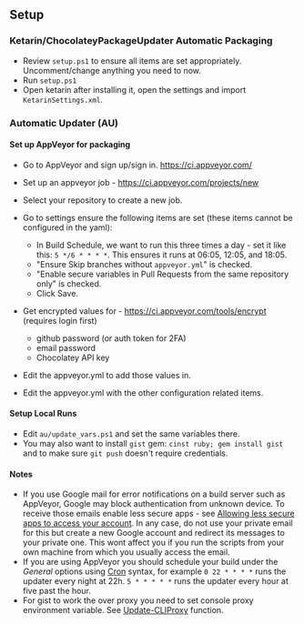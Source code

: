 ## Setup

### Ketarin/ChocolateyPackageUpdater Automatic Packaging

* Review `setup.ps1` to ensure all items are set appropriately. Uncomment/change anything you need to now.
* Run `setup.ps1`
* Open ketarin after installing it, open the settings and import `KetarinSettings.xml`.

### Automatic Updater (AU)

#### Set up AppVeyor for packaging
* Go to AppVeyor and sign up/sign in. https://ci.appveyor.com/
* Set up an appveyor job - https://ci.appveyor.com/projects/new
* Select your repository to create a new job.
* Go to settings ensure the following items are set (these items cannot be configured in the yaml):
  * In Build Schedule, we want to run this three times a day - set it like this: `5 */6 * * * *`. This ensures it runs at 06:05, 12:05, and 18:05.
  * "Ensure Skip branches without `appveyor.yml`" is checked.
  * "Enable secure variables in Pull Requests from the same repository only" is checked.
  * Click Save.

* Get encrypted values for - https://ci.appveyor.com/tools/encrypt (requires login first)
   * github password (or auth token for 2FA)
   * email password
   * Chocolatey API key
* Edit the appveyor.yml to add those values in.
* Edit the appveyor.yml with the other configuration related items.

#### Setup Local Runs
* Edit `au/update_vars.ps1` and set the same variables there.
* You may also want to install `gist` gem: `cinst ruby; gem install gist` and to make sure `git push` doesn't require credentials.

#### Notes

* If you use Google mail for error notifications on a build server such as AppVeyor, Google may block authentication from unknown device. To receive those emails enable less secure apps - see [Allowing less secure apps to access your account](https://support.google.com/accounts/answer/6010255?hl=en). In any case, do not use your private email for this but create a new Google account and redirect its messages to your private one. This wont affect you if you run the scripts from your own machine from which you usually access the email.
* If you are using AppVeyor you should schedule your build under the _General_ options using [Cron](http://www.nncron.ru/help/EN/working/cron-format.htm) syntax, for example `0 22 * * * *` runs the updater every night at 22h. `5 * * * * *` runs the updater every hour at five past the hour.
* For gist to work the over proxy you need to set console proxy environment variable. See [Update-CLIProxy](https://github.com/majkinetor/posh/blob/master/MM_Network/Update-CLIProxy.ps1) function.
